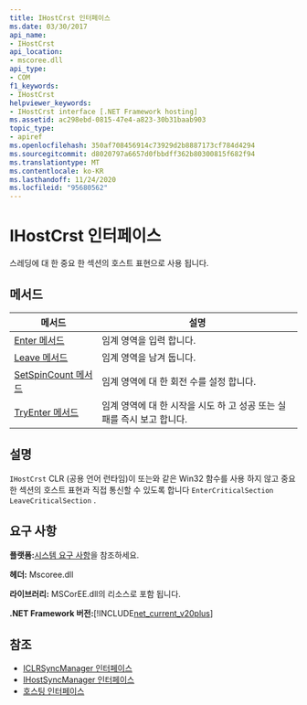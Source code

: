```yaml
---
title: IHostCrst 인터페이스
ms.date: 03/30/2017
api_name:
- IHostCrst
api_location:
- mscoree.dll
api_type:
- COM
f1_keywords:
- IHostCrst
helpviewer_keywords:
- IHostCrst interface [.NET Framework hosting]
ms.assetid: ac298ebd-0815-47e4-a823-30b31baab903
topic_type:
- apiref
ms.openlocfilehash: 350af708456914c73929d2b8887173cf784d4294
ms.sourcegitcommit: d8020797a6657d0fbbdff362b80300815f682f94
ms.translationtype: MT
ms.contentlocale: ko-KR
ms.lasthandoff: 11/24/2020
ms.locfileid: "95680562"
---
```

# <a name="ihostcrst-interface"></a>IHostCrst 인터페이스

스레딩에 대 한 중요 한 섹션의 호스트 표현으로 사용 됩니다.  
  
## <a name="methods"></a>메서드  
  
|메서드|설명|  
|------------|-----------------|  
|[Enter 메서드](ihostcrst-enter-method.md)|임계 영역을 입력 합니다.|  
|[Leave 메서드](ihostcrst-leave-method.md)|임계 영역을 남겨 둡니다.|  
|[SetSpinCount 메서드](ihostcrst-setspincount-method.md)|임계 영역에 대 한 회전 수를 설정 합니다.|  
|[TryEnter 메서드](ihostcrst-tryenter-method.md)|임계 영역에 대 한 시작을 시도 하 고 성공 또는 실패를 즉시 보고 합니다.|  
  
## <a name="remarks"></a>설명  

 `IHostCrst` CLR (공용 언어 런타임)이 또는와 같은 Win32 함수를 사용 하지 않고 중요 한 섹션의 호스트 표현과 직접 통신할 수 있도록 합니다 `EnterCriticalSection` `LeaveCriticalSection` .  
  
## <a name="requirements"></a>요구 사항  

 **플랫폼:**[시스템 요구 사항](../../get-started/system-requirements.md)을 참조하세요.  
  
 **헤더:** Mscoree.dll  
  
 **라이브러리:** MSCorEE.dll의 리소스로 포함 됩니다.  
  
 **.NET Framework 버전:**[!INCLUDE[net_current_v20plus](../../../../includes/net-current-v20plus-md.md)]  
  
## <a name="see-also"></a>참조

- [ICLRSyncManager 인터페이스](iclrsyncmanager-interface.md)
- [IHostSyncManager 인터페이스](ihostsyncmanager-interface.md)
- [호스팅 인터페이스](hosting-interfaces.md)
